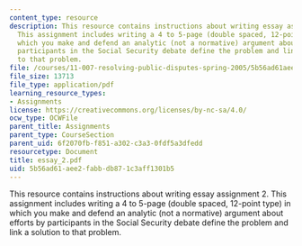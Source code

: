```yaml
---
content_type: resource
description: This resource contains instructions about writing essay assignment 2.
  This assignment includes writing a 4 to 5-page (double spaced, 12-point type) in
  which you make and defend an analytic (not a normative) argument about efforts by
  participants in the Social Security debate define the problem and link a solution
  to that problem.
file: /courses/11-007-resolving-public-disputes-spring-2005/5b56ad61aee2fabbdb871c3aff1301b5_essay_2.pdf
file_size: 13713
file_type: application/pdf
learning_resource_types:
- Assignments
license: https://creativecommons.org/licenses/by-nc-sa/4.0/
ocw_type: OCWFile
parent_title: Assignments
parent_type: CourseSection
parent_uid: 6f2070fb-f851-a302-c3a3-0fdf5a3dfedd
resourcetype: Document
title: essay_2.pdf
uid: 5b56ad61-aee2-fabb-db87-1c3aff1301b5
---
```

This resource contains instructions about writing essay assignment 2. This assignment includes writing a 4 to 5-page (double spaced, 12-point type) in which you make and defend an analytic (not a normative) argument about efforts by participants in the Social Security debate define the problem and link a solution to that problem.